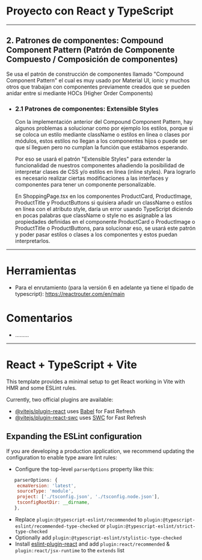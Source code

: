 # Proyecto con React y TypeScript

---

## 2. Patrones de componentes: Compound Component Pattern (Patrón de Componente Compuesto / Composición de componentes)

Se usa el patrón de construcción de componentes llamado "Compound Component Pattern" el cual es muy usado por Material UI, ionic y muchos otros que trabajan con componentes previamente creados que se pueden anidar entre si mediante HOCs (Higher Order Components)

- ### 2.1 Patrones de componentes: Extensible Styles

  Con la implementación anterior del Compound Component Pattern, hay algunos problemas a solucionar como por ejemplo los estilos, porque si se coloca un estilo mediante className o estilos en linea o clases por módulos, estos estilos no llegan a los componentes hijos o puede ser que sí lleguen pero no cumplan la función que estábamos esperando.

  Por eso se usará el patrón "Extensible Styles" para extender la funcionalidad de nuestros componentes añadiendo la posibilidad de interpretar clases de CSS y/o estilos en línea (inline styles). Para lograrlo es necesario realizar ciertas modificaciones a las interfaces y componentes para tener un componente personalizable.

  En ShoppingPage.tsx en los componentes ProductCard, ProductImage, ProductTitle y ProductButtons si quisiera añadir un className o estilos en línea con el atributo style, daría un error usando TypeScript diciendo en pocas palabras que className o style no es asignable a las propiedades definidas en el componente ProductCard o ProductImage o ProductTitle o ProductButtons, para solucionar eso, se usará este patrón y poder pasar estilos o clases a los componentes y estos puedan interpretarlos.

---

# Herramientas

- Para el enrutamiento (para la versión 6 en adelante ya tiene el tipado de typescript): https://reactrouter.com/en/main

# Comentarios

- .........

---

# React + TypeScript + Vite

This template provides a minimal setup to get React working in Vite with HMR and some ESLint rules.

Currently, two official plugins are available:

- [@vitejs/plugin-react](https://github.com/vitejs/vite-plugin-react/blob/main/packages/plugin-react/README.md) uses [Babel](https://babeljs.io/) for Fast Refresh
- [@vitejs/plugin-react-swc](https://github.com/vitejs/vite-plugin-react-swc) uses [SWC](https://swc.rs/) for Fast Refresh

## Expanding the ESLint configuration

If you are developing a production application, we recommend updating the configuration to enable type aware lint rules:

- Configure the top-level `parserOptions` property like this:

```js
   parserOptions: {
    ecmaVersion: 'latest',
    sourceType: 'module',
    project: ['./tsconfig.json', './tsconfig.node.json'],
    tsconfigRootDir: __dirname,
   },
```

- Replace `plugin:@typescript-eslint/recommended` to `plugin:@typescript-eslint/recommended-type-checked` or `plugin:@typescript-eslint/strict-type-checked`
- Optionally add `plugin:@typescript-eslint/stylistic-type-checked`
- Install [eslint-plugin-react](https://github.com/jsx-eslint/eslint-plugin-react) and add `plugin:react/recommended` & `plugin:react/jsx-runtime` to the `extends` list
